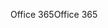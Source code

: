 <span data-ttu-id="8efcf-101">Office 365</span><span class="sxs-lookup"><span data-stu-id="8efcf-101">Office 365</span></span>